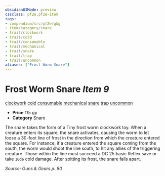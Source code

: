 ```yaml
---
obsidianUIMode: preview
cssclass: pf2e,pf2e-item
tags:
- compendium/src/pf2e/g&g
- item/category/snare
- trait/clockwork
- trait/cold
- trait/consumable
- trait/mechanical
- trait/snare
- trait/trap
- trait/uncommon
aliases: ["Frost Worm Snare"]
---
```

# Frost Worm Snare *Item 9*  
[clockwork](/rules/traits/clockwork-g-g.md)  [cold](/rules/traits/cold.md)  [consumable](/rules/traits/consumable.md)  [mechanical](/rules/traits/mechanical.md)  [snare](/rules/traits/snare.md)  [trap](/rules/traits/trap.md)  [uncommon](/rules/traits/uncommon.md)  

- **Price** 115 gp
- **Category** Snare

The snare takes the form of a Tiny frost worm clockwork toy. When a creature enters its square, the snare activates, causing the worm to let loose a 30-foot line of frost in the direction from which the creature entered the square. For instance, if a creature entered the square coming from the south, the worm would shoot the line south, to hit any allies of the triggering creature. Those within the line must succeed a DC 25 basic Reflex save or take `10d6` cold damage. After spitting its frost, the snare falls apart.

*Source: Guns & Gears p. 80*
